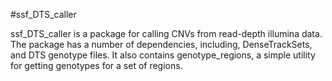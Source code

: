 #ssf_DTS_caller

ssf_DTS_caller is a package for calling CNVs from read-depth illumina data. The package has a number of dependencies, including, DenseTrackSets, and DTS genotype files. It also contains genotype_regions, a simple utility for getting genotypes for a set of regions.

